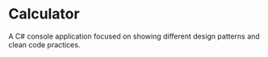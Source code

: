 # Calculator

A C# console application focused on showing different design patterns and clean code practices.